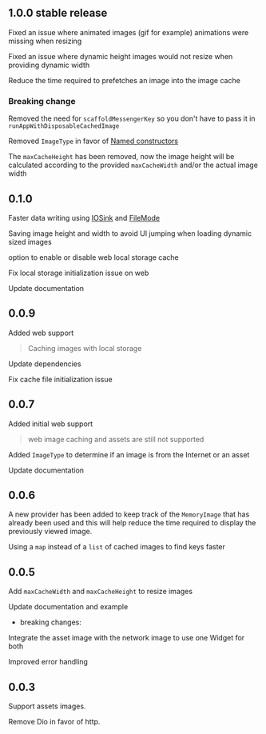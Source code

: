 ## 1.0.0 stable release

Fixed an issue where animated images (gif for example) animations were missing when resizing

Fixed an issue where dynamic height images would not resize when providing dynamic width

Reduce the time required to prefetches an image into the image cache

### Breaking change

Removed the need for `scaffoldMessengerKey` so you don't have to pass it in `runAppWithDisposableCachedImage`

Removed `ImageType` in favor of [Named constructors](https://dart.dev/guides/language/language-tour#named-constructors)

The `maxCacheHeight` has been removed, now the image height will be calculated according to the provided `maxCacheWidth` and/or the actual image width

## 0.1.0

Faster data writing using [IOSink](https://api.flutter.dev/flutter/dart-io/IOSink-class.html) and [FileMode](https://api.flutter.dev/flutter/dart-io/FileMode-class.html)

Saving image height and width to avoid UI jumping when loading dynamic sized images

option to enable or disable web local storage cache

Fix local storage initialization issue on web

Update documentation

## 0.0.9

Added web support

> Caching images with local storage

Update dependencies

Fix cache file initialization issue

## 0.0.7

Added initial web support

> web image caching and assets are still not supported

Added `ImageType` to determine if an image is from the Internet or an asset

Update documentation

## 0.0.6

A new provider has been added to keep track of the `MemoryImage` that has already been used and this will help reduce the time required to display the previously viewed image.

Using a `map` instead of a `list` of cached images to find keys faster

## 0.0.5

Add `maxCacheWidth` and `maxCacheHeight` to resize images

Update documentation and example

- breaking changes:

Integrate the asset image with the network image to use one Widget for both

Improved error handling

## 0.0.3

Support assets images.

Remove Dio in favor of http.

